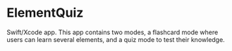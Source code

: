 # ElementQuiz
Swift/Xcode app.
This app contains two modes, a flashcard mode where users can learn several elements, and a quiz mode to test their knowledge.
